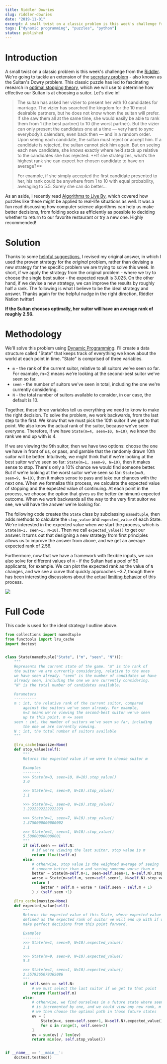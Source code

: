 ```yaml
---
title: Riddler Dowries
slug: riddler-dowries
date: "2019-11-01"
excerpt: A small twist on a classic problem is this week's challenge from the Riddler. We're going to tackle an extension of the secretary problem - also known as the Sultan's Dowry problem. This classic puzzle has led to fascinating research in optimal stopping theory, which we will use to help our Sultan choose the best possible suitor. Let's dive in!
tags: ["dynamic programming", "puzzles", "python"]
status: published
---
```


# Introduction

A small twist on a classic problem is this week's challenge from the <a href="https://fivethirtyeight.com/features/how-long-is-the-snails-slimy-trail/">Riddler</a>. We're going to tackle an extension of the <a href="https://en.wikipedia.org/wiki/Secretary_problem">secretary problem</a> - also known as the Sultan's Dowry problem. This classic puzzle has led to fascinating research in <a href="https://en.wikipedia.org/wiki/Optimal_stopping">optimal stopping theory</a>, which we will use to determine how effective our Sultan is at choosing a suitor. Let's dive in!

<blockquote>
The sultan has asked her vizier to present her with 10 candidates for marriage. The vizier has searched the kingdom for the 10 most desirable partners, but he does not know whom the sultan will prefer. If she saw them all at the same time, she would easily be able to rank them from 1 (the best partner) to 10 (the worst partner). But the vizier can only present the candidates one at a time — very hard to sync everybody’s calendars, even back then — and in a random order. Upon seeing each candidate, the sultan must reject or accept him. If a candidate is rejected, the sultan cannot pick him again. But on seeing each new candidate, she knows exactly where he’d stack up relative to the candidates she has rejected. **If she strategizes, what’s the highest rank she can expect her chosen candidate to have on average?**

For example, if she simply accepted the first candidate presented to her, his rank could be anywhere from 1 to 10 with equal probability, averaging to 5.5. Surely she can do better...

</blockquote>

As an aside, I recently read <a href="https://www.amazon.com/Algorithms-Live-Computer-Science-Decisions-ebook-dp-B015CKNWJI/dp/B015CKNWJI/ref=mt_kindle?_encoding=UTF8&me=&qid=">Algorithms to Live By</a>, which covered how puzzles like these might be applied to real-life situations as well. It was a fun read discussing how computer science algorithms can help us make better decisions, from folding socks as efficiently as possible to deciding whether to return to our favorite restaurant or try a new one. Highly recommended!

# Solution

Thanks to some <a href="https://twitter.com/bradleyalbrecht/status/1191793941458239488">helpful suggestions</a>, I revised my original answer, in which I used the proven strategy for the _original_ problem, rather than devising a new strategy for the specific problem we are trying to solve this week. In short, if we apply the strategy from the original problem - where we try to choose the single best suitor - the expected result is 3.025. On the other hand, if we devise a new strategy, we can improve the results by roughly half a rank. The following is what I believe to be the ideal strategy and answer. Thanks again for the helpful nudge in the right direction, Riddler Nation twitter!

**If the Sultan chooses optimally, her suitor will have an average rank of roughly 2.56.**

# Methodology

We'll solve this problem using <a href="https://en.wikipedia.org/wiki/Dynamic_programming">Dynamic Programming</a>. I'll create a data structure called "State" that keeps track of everything we know about the world at each point in time. "State" is comprised of three variables.

- `m` - the rank of the current suitor, relative to all suitors we've seen so far. For example, m=2 means we're looking at the second-best suitor we've seen so far.
- `seen` - the number of suitors we've seen in total, including the one we're currently considering.
- `N` - the total number of suitors available to consider, in our case, the default is 10.

Together, these three variables tell us everything we need to know to make the right decision. To solve the problem, we work backwards, from the last step to the first. We know that we must pick the 10th suitor if we get to that point. We also know the actual rank of the suitor, because we've seen everyone. Therefore, if we have `State(m=4, seen=10, N=10)`, we know the rank we end up with is 4.

If we are viewing the 9th suitor, then we have two options: choose the one we have in front of us, or pass, and gamble that the randomly drawn 10th suitor will be better. Intuitively, we might think that if we're looking at the best suitor we've seen so far: `State(m=1, seen=9, N=10)`, then it makes sense to stop. There's only a 10% chance we would find someone better. But if we're looking at the worst suitor we've seen so far: `State(m=9, seen=9, N=10)`, then it makes sense to pass and take our chances with the next one. When we formalize this process, we calculate the expected value of stopping and the expected value of continuing. At each point in the process, we choose the option that gives us the better (minimum) expected outcome. When we work backwards all the way to the very first suitor we see, we will have the answer we're looking for.

The following code creates the `State` class by subclassing `namedtuple`, then adds methods to calculate the `stop_value` and `expected_value` of each State. We're interested in the expected value when we start the process, which is `State(m=1, seen=1, N=10)`. Then we call `expected_value()` to get our answer. It turns out that designing a new strategy from first principles allows us to improve the answer from above, and we get an average expected rank of 2.56.

Furthermore, now that we have a framework with flexible inputs, we can also solve for different values of `N` - if the Sultan had a pool of 50 applicants, for example. We can plot the expected rank as the value of `N` changes, and we see a curve that quickly approaches ~3.7, though there has been interesting discussions about the actual <a href="https://twitter.com/dfranke/status/1190710221435473921">limiting behavior</a> of this process.

<img src="/img/riddler-dowries.png">

# Full Code

This code is used for the ideal strategy I outline above.

```python
from collections import namedtuple
from functools import lru_cache
import doctest


class State(namedtuple("State", ("m", "seen", "N"))):
    """
    Represents the current state of the game. "m" is the rank of
    the suitor we are currently considering, relative to the ones
    we have seen already. "seen" is the number of candidates we have
    already seen, including the one we are currently considering.
    "N" is the total number of candidates available.

    Parameters
    ----------
    m : int, the relative rank of the current suitor, compared
        against the suitors we've seen already. For example,
        m=2 means we're viewing the second-best suitor we've seen
        up to this point. m <= seen
    seen : int, the number of suitors we've seen so far, including
        the one we are currently viewing.
    N : int, the total number of suitors available
    """

    @lru_cache(maxsize=None)
    def stop_value(self):
        """
        Returns the expected value if we were to choose suitor m

        Examples
        --------
        >>> State(m=3, seen=10, N=10).stop_value()
        3.0

        >>> State(m=1, seen=9, N=10).stop_value()
        1.1

        >>> State(m=1, seen=8, N=10).stop_value()
        1.2222222222222223

        >>> State(m=1, seen=7, N=10).stop_value()
        1.3750000000000002

        >>> State(m=1, seen=1, N=10).stop_value()
        5.500000000000001
        """
        if self.seen == self.N:
            # if we're viewing the last suitor, stop value is m
            return float(self.m)
        else:
            # otherwise, stop value is the weighted average of seeing
            # someone better than m and seeing someone worse than m
            better = State(m=self.m+1, seen=self.seen+1, N=self.N).stop_value()
            worse = State(m=self.m, seen=self.seen+1, N=self.N).stop_value()
            return (
                better * self.m + worse * (self.seen - self.m + 1)
            ) / (self.seen +1)

    @lru_cache(maxsize=None)
    def expected_value(self):
        """
        Returns the expected value of this State, where expected value is
        defined as the expected rank of suitor we will end up with if we
        make perfect decisions from this point forward.

        Examples
        --------
        >>> State(m=1, seen=9, N=10).expected_value()
        1.1

        >>> State(m=9, seen=9, N=10).expected_value()
        5.5

        >>> State(m=1, seen=1, N=10).expected_value()
        2.5579365079365086
        """
        if self.seen == self.N:
            # we must select the last suitor if we get to that point
            return float(self.m)
        else:
            # otherwise, we find ourselves in a future state where seen
            # is incremented by one, and we could view any new rank, m
            # we then choose the optimal path in those future states
            ev = [
                State(m=x, seen=self.seen+1, N=self.N).expected_value()
                for x in range(1, self.seen+2)
            ]
            ev = sum(ev) / len(ev)
            return min(ev, self.stop_value())


if __name__ == '__main__':
    doctest.testmod()
```
